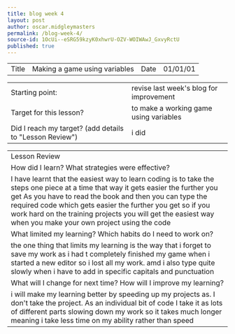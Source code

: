 ```yaml
---
title: blog week 4
layout: post
author: oscar.midgleymasters
permalink: /blog-week-4/
source-id: 1OcUi--eSRG59kzyK0xhwrU-OZV-WOIWAwJ_GxvyRctU
published: true
---
```

<table>
  <tr>
    <td>Title</td>
    <td>Making a game using variables</td>
    <td>Date</td>
    <td>01/01/01</td>
  </tr>
</table>


<table>
  <tr>
    <td>Starting point:</td>
    <td>revise last week's blog for improvement </td>
  </tr>
  <tr>
    <td>Target for this lesson?</td>
    <td>to make a working game using variables </td>
  </tr>
  <tr>
    <td>Did I reach my target? 
(add details to "Lesson Review")</td>
    <td> i did </td>
  </tr>
</table>


<table>
  <tr>
    <td>Lesson Review</td>
  </tr>
  <tr>
    <td>How did I learn? What strategies were effective? </td>
  </tr>
  <tr>
    <td>I have learnt that the easiest way to learn coding is to take the steps one piece at a time that way it gets easier the further you get As you have to read the book and then you can type the required code which gets easier the further you get so if you work hard on the training projects you will get the easiest way when you make your own project using the code  </td>
  </tr>
  <tr>
    <td>What limited my learning? Which habits do I need to work on? </td>
  </tr>
  <tr>
    <td>the one thing that limits my learning is the way that i forget to save my work as i had t completely finished my game when i started a new editor so i lost all my work. amd i also type quite slowly when i have to add in specific capitals and punctuation</td>
  </tr>
  <tr>
    <td>What will I change for next time? How will I improve my learning?</td>
  </tr>
  <tr>
    <td>i will make my learning better by speeding up my projects as. I don't take the project.  As an individual bit of code I take it as lots of different parts slowing down my work so it takes much longer meaning i take less time on my ability rather than speed </td>
  </tr>
</table>


